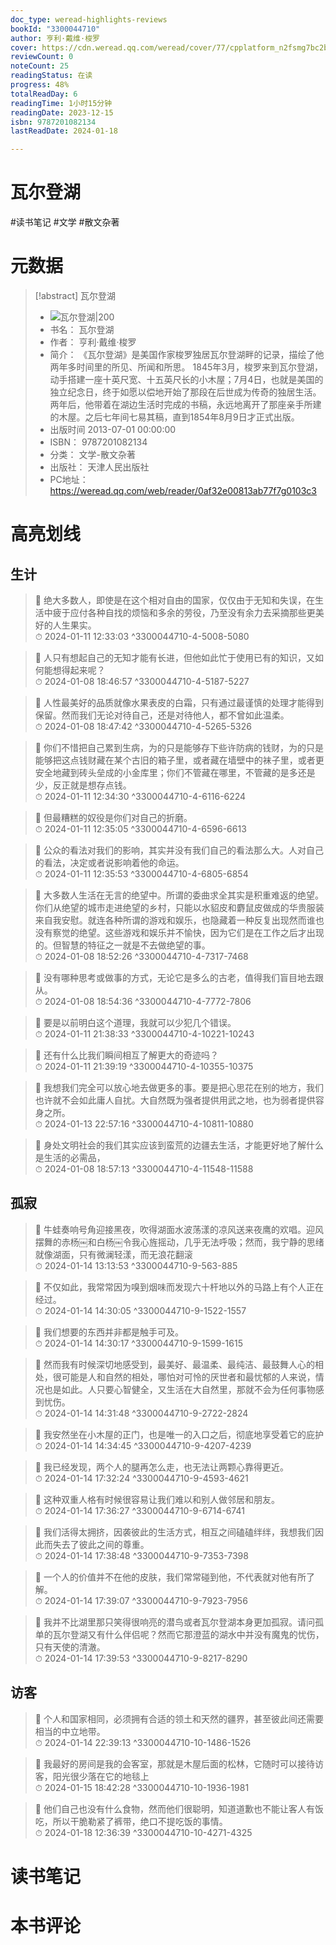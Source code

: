 ```yaml
---
doc_type: weread-highlights-reviews
bookId: "3300044710"
author: 亨利·戴维·梭罗
cover: https://cdn.weread.qq.com/weread/cover/77/cpplatform_n2fsmg7bc2bnzhmkfxqq6q/t7_cpplatform_n2fsmg7bc2bnzhmkfxqq6q1686541831.jpg
reviewCount: 0
noteCount: 25
readingStatus: 在读
progress: 48%
totalReadDay: 6
readingTime: 1小时15分钟
readingDate: 2023-12-15
isbn: 9787201082134
lastReadDate: 2024-01-18

---
```


# 瓦尔登湖


#读书笔记 #文学 #散文杂著

# 元数据
> [!abstract] 瓦尔登湖
> - ![ 瓦尔登湖|200](https://cdn.weread.qq.com/weread/cover/77/cpplatform_n2fsmg7bc2bnzhmkfxqq6q/t7_cpplatform_n2fsmg7bc2bnzhmkfxqq6q1686541831.jpg)
> - 书名： 瓦尔登湖
> - 作者： 亨利·戴维·梭罗
> - 简介： 《瓦尔登湖》是美国作家梭罗独居瓦尔登湖畔的记录，描绘了他两年多时间里的所见、所闻和所思。
1845年3月，梭罗来到瓦尔登湖，动手搭建一座十英尺宽、十五英尺长的小木屋；7月4日，也就是美国的独立纪念日，终于如愿以偿地开始了那段在后世成为传奇的独居生活。两年后，他带着在湖边生活时完成的书稿，永远地离开了那座亲手所建的木屋。之后七年间七易其稿，直到1854年8月9日才正式出版。
> - 出版时间 2013-07-01 00:00:00
> - ISBN： 9787201082134
> - 分类： 文学-散文杂著
> - 出版社： 天津人民出版社
> - PC地址：https://weread.qq.com/web/reader/0af32e00813ab77f7g0103c3

# 高亮划线


## 生计

> 📌 绝大多数人，即使是在这个相对自由的国家，仅仅由于无知和失误，在生活中疲于应付各种自找的烦恼和多余的劳役，乃至没有余力去采摘那些更美好的人生果实。  
> ⏱ 2024-01-11 12:33:03 ^3300044710-4-5008-5080

> 📌 人只有想起自己的无知才能有长进，但他如此忙于使用已有的知识，又如何能想得起来呢？  
> ⏱ 2024-01-08 18:46:57 ^3300044710-4-5187-5227

> 📌 人性最美好的品质就像水果表皮的白霜，只有通过最谨慎的处理才能得到保留。然而我们无论对待自己，还是对待他人，都不曾如此温柔。  
> ⏱ 2024-01-08 18:47:42 ^3300044710-4-5265-5326

> 📌 你们不惜把自己累到生病，为的只是能够存下些许防病的钱财，为的只是能够把这点钱财藏在某个古旧的箱子里，或者藏在墙壁中的袜子里，或者更安全地藏到砖头垒成的小金库里；你们不管藏在哪里，不管藏的是多还是少，反正就是想存点钱。  
> ⏱ 2024-01-11 12:34:30 ^3300044710-4-6116-6224

> 📌 但最糟糕的奴役是你们对自己的折磨。  
> ⏱ 2024-01-11 12:35:05 ^3300044710-4-6596-6613

> 📌 公众的看法对我们的影响，其实并没有我们自己的看法那么大。人对自己的看法，决定或者说影响着他的命运。  
> ⏱ 2024-01-11 12:35:53 ^3300044710-4-6805-6854

> 📌 大多数人生活在无言的绝望中。所谓的委曲求全其实是积重难返的绝望。你们从绝望的城市走进绝望的乡村，只能以水貂皮和麝鼠皮做成的华贵服装来自我安慰。就连各种所谓的游戏和娱乐，也隐藏着一种反复出现然而谁也没有察觉的绝望。这些游戏和娱乐并不愉快，因为它们是在工作之后才出现的。但智慧的特征之一就是不去做绝望的事。  
> ⏱ 2024-01-08 18:52:26 ^3300044710-4-7317-7468

> 📌 没有哪种思考或做事的方式，无论它是多么的古老，值得我们盲目地去跟从。  
> ⏱ 2024-01-08 18:54:36 ^3300044710-4-7772-7806

> 📌 要是以前明白这个道理，我就可以少犯几个错误。  
> ⏱ 2024-01-11 21:38:33 ^3300044710-4-10221-10243

> 📌 还有什么比我们瞬间相互了解更大的奇迹吗？  
> ⏱ 2024-01-11 21:39:19 ^3300044710-4-10355-10375

> 📌 我想我们完全可以放心地去做更多的事。要是把心思花在别的地方，我们也许就不会如此庸人自扰。大自然既为强者提供用武之地，也为弱者提供容身之所。  
> ⏱ 2024-01-13 22:57:16 ^3300044710-4-10811-10880

> 📌 身处文明社会的我们其实应该到蛮荒的边疆去生活，才能更好地了解什么是生活的必需品，  
> ⏱ 2024-01-08 18:57:13 ^3300044710-4-11548-11588

## 孤寂

> 📌 牛蛙奏响号角迎接黑夜，吹得湖面水波荡漾的凉风送来夜鹰的欢唱。迎风摆舞的赤杨￼和白杨￼令我心旌摇动，几乎无法呼吸；然而，我宁静的思绪就像湖面，只有微澜轻漾，而无浪花翻滚  
> ⏱ 2024-01-14 13:13:53 ^3300044710-9-563-885

> 📌 不仅如此，我常常因为嗅到烟味而发现六十杆地以外的马路上有个人正在经过。  
> ⏱ 2024-01-14 14:30:05 ^3300044710-9-1522-1557

> 📌 我们想要的东西并非都是触手可及。  
> ⏱ 2024-01-14 14:30:17 ^3300044710-9-1599-1615

> 📌 然而我有时候深切地感受到，最美好、最温柔、最纯洁、最鼓舞人心的相处，很可能是人和自然的相处，哪怕对可怜的厌世者和最忧郁的人来说，情况也是如此。人只要心智健全，又生活在大自然里，那就不会为任何事物感到忧伤。  
> ⏱ 2024-01-14 14:31:48 ^3300044710-9-2722-2824

> 📌 我安然坐在小木屋的正门，也是唯一的入口之后，彻底地享受着它的庇护  
> ⏱ 2024-01-14 14:34:45 ^3300044710-9-4207-4239

> 📌 我已经发现，两个人的腿再怎么走，也无法让两颗心靠得更近。  
> ⏱ 2024-01-14 17:32:24 ^3300044710-9-4593-4621

> 📌 这种双重人格有时候很容易让我们难以和别人做邻居和朋友。  
> ⏱ 2024-01-14 17:36:27 ^3300044710-9-6714-6741

> 📌 我们活得太拥挤，因袭彼此的生活方式，相互之间磕磕绊绊，我想我们因此而失去了彼此之间的尊重。  
> ⏱ 2024-01-14 17:38:48 ^3300044710-9-7353-7398

> 📌 一个人的价值并不在他的皮肤，我们常常碰到他，不代表就对他有所了解。  
> ⏱ 2024-01-14 17:39:07 ^3300044710-9-7923-7956

> 📌 我并不比湖里那只笑得很响亮的潜鸟或者瓦尔登湖本身更加孤寂。请问孤单的瓦尔登湖又有什么伴侣呢？然而它那澄蓝的湖水中并没有魔鬼的忧伤，只有天使的清澈。  
> ⏱ 2024-01-14 17:39:53 ^3300044710-9-8217-8290

## 访客

> 📌 个人和国家相同，必须拥有合适的领土和天然的疆界，甚至彼此间还需要相当的中立地带。  
> ⏱ 2024-01-14 22:39:13 ^3300044710-10-1486-1526

> 📌 我最好的房间是我的会客室，那就是木屋后面的松林，它随时可以接待访客，阳光很少落在它的地毯上  
> ⏱ 2024-01-15 18:42:28 ^3300044710-10-1936-1981

> 📌 他们自己也没有什么食物，然而他们很聪明，知道道歉也不能让客人有饭吃，所以干脆勒紧了裤带，绝口不提吃饭的事情。  
> ⏱ 2024-01-18 12:36:39 ^3300044710-10-4271-4325



# 读书笔记




# 本书评论

